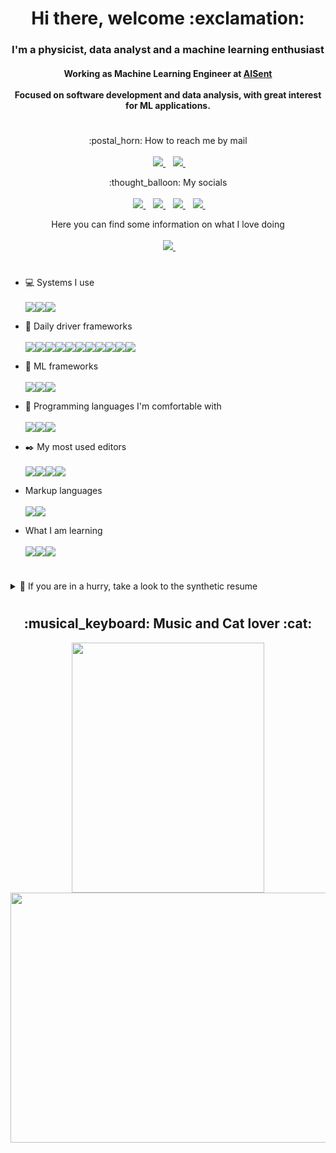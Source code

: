 <h1 align="center"> Hi there, welcome :exclamation: </h1>

<h3 align='center'>
  I'm a physicist, data analyst and a machine learning enthusiast
</h3>

<h4 align='center'>
  Working as Machine Learning Engineer at <a href="https://aisent.io/">AISent</a> <br/><br/>
  Focused on software development and data analysis, with great interest for ML applications.<br/>
</h4>

<h1></h1>

<p align='center'>
  :postal_horn: How to reach me by mail <br/><br/>&nbsp;&nbsp;
  <a href='mailto:ecatanzani@protonmail.com'>
    <img src="https://img.shields.io/badge/ProtonMail-8B89CC?style=for-the-badge&logo=protonmail&logoColor=white" />
  </a>&nbsp;&nbsp;
  <a href='mailto:enricocatanzani@gmail.com'>
    <img src="https://img.shields.io/badge/Gmail-D14836?style=for-the-badge&logo=gmail&logoColor=white" />
  </a>&nbsp;&nbsp;
</p>  

<p align='center'>
  :thought_balloon: My socials<br/><br/>&nbsp;&nbsp;
  <a href="https://twitter.com/enricocatanzani">
    <img src="https://img.shields.io/badge/Twitter-1DA1F2?style=for-the-badge&logo=twitter&logoColor=white" />
  </a>&nbsp;&nbsp;
  <a href="https://telegram.me/ecatanzani">
    <img src="https://img.shields.io/badge/Telegram-2CA5E0?style=for-the-badge&logo=telegram&logoColor=white" />
  </a>&nbsp;&nbsp;
  <a href="https://join.skype.com/invite/h3lZpa6sDIxM">
    <img src="https://img.shields.io/badge/Skype-00AFF0?style=for-the-badge&logo=skype&logoColor=white" />
  </a>&nbsp;&nbsp;
  <a href=' https://www.facebook.com/enrico.catanzani.16'>
    <img src="https://img.shields.io/badge/Facebook-1877F2?style=for-the-badge&logo=facebook&logoColor=white" />
  </a>&nbsp;&nbsp;
  
<p align='center'>
  Here you can find some information on what I love doing <br/><br/>&nbsp;&nbsp;
  <a href="https://www.linkedin.com/in/ecatanzani/">
    <img src="https://img.shields.io/badge/linkedin-%230077B5.svg?&style=for-the-badge&logo=linkedin&logoColor=white" />
  </a>&nbsp;&nbsp;
</p>

<h1></h1>

<!-- badge source: https://github.com/alexandresanlim/Badges4-README.md-Profile -->

* :computer: Systems I use<br/><br/><img src="https://img.shields.io/badge/Mac-%23999999?logo=apple&logoColor=white&style=for-the-badge" /><img src="https://img.shields.io/badge/Linux-%23FCC624?logo=linux&logoColor=black&style=for-the-badge" /><img src="https://img.shields.io/badge/Windows-%230078D6?logo=windows&logoColor=white&style=for-the-badge" />

* :wrench: Daily driver frameworks <br/><br/> <img src="https://img.shields.io/badge/CMake-064F8C?style=for-the-badge&logo=cmake&logoColor=white" /><img src="https://img.shields.io/badge/conda-342B029.svg?&style=for-the-badge&logo=anaconda&logoColor=white" /><img src="https://img.shields.io/badge/Docker-2CA5E0?style=for-the-badge&logo=docker&logoColor=white" /><img src="https://img.shields.io/badge/GitKraken-179287?style=for-the-badge&logo=GitKraken&logoColor=white" /><img src="https://img.shields.io/badge/Jupyter-F37626.svg?&style=for-the-badge&logo=Jupyter&logoColor=white" /><img src="https://img.shields.io/badge/Selenium-43B02A?style=for-the-badge&logo=Selenium&logoColor=white" /><img src="https://img.shields.io/badge/SciPy-654FF0?style=for-the-badge&logo=SciPy&logoColor=white" /><img src="https://img.shields.io/badge/Numpy-777BB4?style=for-the-badge&logo=numpy&logoColor=white" /><img src="https://img.shields.io/badge/Pandas-2C2D72?style=for-the-badge&logo=pandas&logoColor=white" /><img src="https://img.shields.io/badge/Plotly-239120?style=for-the-badge&logo=plotly&logoColor=white" /><img src="https://img.shields.io/badge/Streamlit-FF4B4B?style=for-the-badge&logo=Streamlit&logoColor=white" />

* :rocket: ML frameworks <br/><br/><img src="https://img.shields.io/badge/Keras-D00000?style=for-the-badge&logo=Keras&logoColor=white" /><img src="https://img.shields.io/badge/TensorFlow-FF6F00?style=for-the-badge&logo=tensorflow&logoColor=white" /><img src="https://img.shields.io/badge/PyTorch-%23EE4C2C.svg?style=for-the-badge&logo=PyTorch&logoColor=white" />

* :pencil: Programming languages I'm comfortable with<br/><br/><img src="https://img.shields.io/badge/C-00599C?style=for-the-badge&logo=c&logoColor=white" /><img src="https://img.shields.io/badge/C%2B%2B-00599C?style=for-the-badge&logo=c%2B%2B&logoColor=white" /><img src="https://img.shields.io/badge/Python-FFD43B?style=for-the-badge&logo=python&logoColor=blue" />

* :black_nib: My most used editors<br/><br/><img src="https://img.shields.io/badge/Visual%20Studio%20Code-%23007ACC.svg?logo=visual-studio-code&logoColor=white&style=for-the-badge" /><img src="https://img.shields.io/badge/Xcode-007ACC?style=for-the-badge&logo=Xcode&logoColor=white" /><img src="https://img.shields.io/badge/Vim-%23019733.svg?logo=vim&logoColor=white&style=for-the-badge" /><img src="https://img.shields.io/badge/Emacs-7F5AB6.svg?logo=gnuemacs&logoColor=white&style=for-the-badge" />

* Markup languages <br/><br/><img src="https://img.shields.io/badge/LaTeX-47A141?style=for-the-badge&logo=LaTeX&logoColor=white" /><img src="https://img.shields.io/badge/json-5E5C5C?style=for-the-badge&logo=json&logoColor=white" />

* What I am learning <br/><br/><img src="https://img.shields.io/badge/kubernetes-326ce5.svg?&style=for-the-badge&logo=kubernetes&logoColor=white" /><img src="https://img.shields.io/badge/Go-00ADD8?style=for-the-badge&logo=go&logoColor=white" /><img src="https://img.shields.io/badge/Rust-000000?style=for-the-badge&logo=rust&logoColor=white" />

<h1></h1>

<details>
  <summary>📃 If you are in a hurry, take a look to the synthetic resume</summary>

<h3 align='center'>  Employment </h3>

- :scroll: **ML Engineer at AISent**\
  :calendar: 2022 - to date
  
<h3 align='center'> 🎓 Education </h3>

- :scroll: **PhD in Asto-Particle Physics**\
  :calendar: 2018 - 2022\
  :school: **University of Perugia** - Perugia, Italy

- :scroll: **Master's Degree in Physics**\
  :calendar: 2015 - 2018\
  :school: **University of Perugia** - Perugia, Italy

- :scroll: **Bachelor's Degree in Physics**\
  :calendar: 2011 - 2025\
  :school: **University of Perugia** - Perugia, Italy

<h3 align='center'> 👷 Experience </h3>

- 👨🏼‍💻 **Grant at INFN section Perugia**\
  :calendar: 2021 - 2022\
  :office: **INFN Section of Perugia** - Perugia, Italy
  
- 👨‍🏫 **Assistant Professor**\
  :calendar: 2018 - 2021\
  :school: **University of Perugia** - Perugia, Italy

</details>

<h1></h1>
<h2 align="center"> :musical_keyboard: Music and Cat lover :cat: </h2>

<p align="center">
  <img src="https://github.com/ecatanzani/ecatanzani/assets/18316072/b823b917-5528-4b94-bbae-52552731c2a2" width="308" height="400">
  <img src="https://github.com/ecatanzani/ecatanzani/assets/18316072/3c328716-c98f-471a-8c46-9e6b910fc13e" width="520" height="400">
</p>
